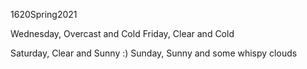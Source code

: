 1620Spring2021

Wednesday, Overcast and Cold
Friday, Clear and Cold 

Saturday, Clear and Sunny :)
Sunday, Sunny and some whispy clouds